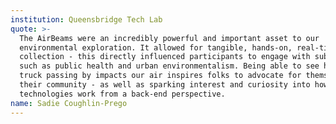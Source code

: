 ```yaml
---
institution: Queensbridge Tech Lab
quote: >-
  The AirBeams were an incredibly powerful and important asset to our
  environmental exploration. It allowed for tangible, hands-on, real-time data
  collection - this directly influenced participants to engage with subjects
  such as public health and urban environmentalism. Being able to see how a
  truck passing by impacts our air inspires folks to advocate for themselves and
  their community - as well as sparking interest and curiosity into how these
  technologies work from a back-end perspective.
name: Sadie Coughlin-Prego
---
```


